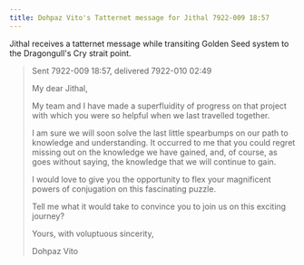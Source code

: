 ```yaml
---
title: Dohpaz Vito's Tatternet message for Jithal 7922-009 18:57
---
```


Jithal receives a tatternet message while transiting Golden Seed system to the Dragongull's Cry strait point.


> Sent 7922-009 18:57, delivered 7922-010 02:49
>
> My dear Jithal,
>
> My team and I have made a superfluidity of progress on that project with which you were so helpful when we last travelled together.
>
> I am sure we will soon solve the last little spearbumps on our path to knowledge and understanding. It occurred to me that you could regret missing out on the knowledge we have gained, and, of course, as goes without saying, the knowledge that we will continue to gain.
>
> I would love to give you the opportunity to flex your magnificent powers of conjugation on this fascinating puzzle.
>
> Tell me what it would take to convince you to join us on this exciting journey?
>
> Yours, with voluptuous sincerity,
>
> Dohpaz Vito

